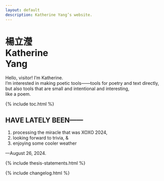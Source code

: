 ```yaml
---
layout: default
description: Katherine Yang’s website.
---
```


<div class="intro">
  <h1 class="name">
    <div lang="zh">楊立瀅</div>
    <div>Katherine<br>Yang</div>
  </h1>
  <div>
    <p>
      Hello, visitor! I’m Katherine.<br>
      I’m interested in making poetic tools——tools for poetry and text directly, but also tools that are small and intentional and interesting,<br>
      like a poem.
    </p>
  </div>
</div>

<div class="section">
  <nav>
    {% include toc.html %}
  </nav>
</div>

<div class="section">
  <div class="section--header">
    <h2>HAVE LATELY BEEN——</h2>
  </div>
  <div class="section--body">
    <ol class="lately">
      <li>processing the miracle that was XOXO 2024,</li>
      <li>looking forward to trivia, &</li>
      <li>enjoying some cooler weather</li>
    </ol>
    <p>—<time datetime="2024-08-26">August 26, 2024</time>.</p>
  </div>
</div>

{% include thesis-statements.html %}

{% include changelog.html %}